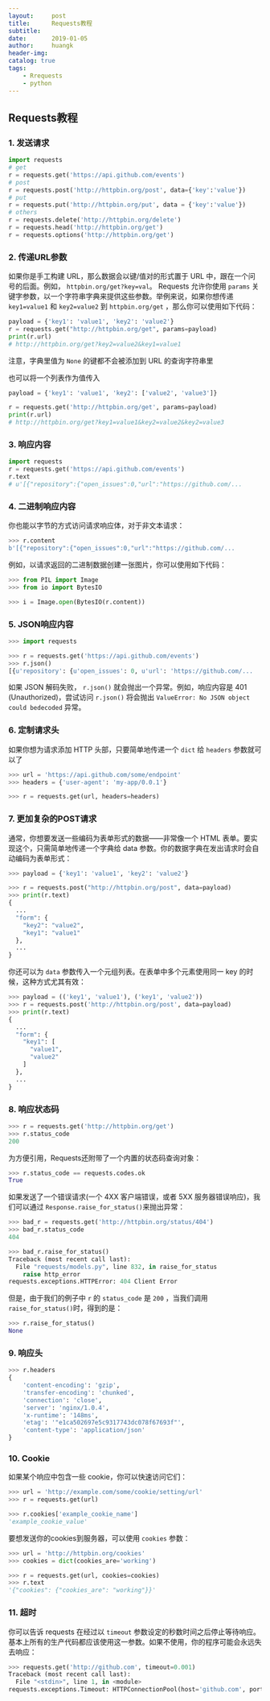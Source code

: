 ```yaml
---
layout:     post
title:      Requests教程
subtitle:   
date:       2019-01-05
author:     huangk
header-img: 
catalog: true
tags:
    - Rrequests
    - python
---
```

## Requests教程

### 1. 发送请求

```python
import requests
# get
r = requests.get('https://api.github.com/events')
# post
r = requests.post('http://httpbin.org/post', data={'key':'value'})
# put
r = requests.put('http://httpbin.org/put', data = {'key':'value'})
# others
r = requests.delete('http://httpbin.org/delete')
r = requests.head('http://httpbin.org/get')
r = requests.options('http://httpbin.org/get')
```

### 2. 传递URL参数

如果你是手工构建 URL，那么数据会以键/值对的形式置于 URL 中，跟在一个问号的后面。例如， `httpbin.org/get?key=val`。 Requests 允许你使用 `params` 关键字参数，以一个字符串字典来提供这些参数。举例来说，如果你想传递 `key1=value1` 和 `key2=value2` 到 `httpbin.org/get` ，那么你可以使用如下代码：

```python
payload = {'key1': 'value1', 'key2': 'value2'}
r = requests.get("http://httpbin.org/get", params=payload)
print(r.url)
# http://httpbin.org/get?key2=value2&key1=value1
```

注意，字典里值为 `None` 的键都不会被添加到 URL 的查询字符串里

也可以将一个列表作为值传入

```python
payload = {'key1': 'value1', 'key2': ['value2', 'value3']}

r = requests.get('http://httpbin.org/get', params=payload)
print(r.url)
# http://httpbin.org/get?key1=value1&key2=value2&key2=value3
```

### 3. 响应内容

```python
import requests
r = requests.get('https://api.github.com/events')
r.text
# u'[{"repository":{"open_issues":0,"url":"https://github.com/...
```

### 4. 二进制响应内容

你也能以字节的方式访问请求响应体，对于非文本请求：

```python
>>> r.content
b'[{"repository":{"open_issues":0,"url":"https://github.com/...
```

例如，以请求返回的二进制数据创建一张图片，你可以使用如下代码：

```python
>>> from PIL import Image
>>> from io import BytesIO

>>> i = Image.open(BytesIO(r.content))
```

### 5. JSON响应内容

```python
>>> import requests

>>> r = requests.get('https://api.github.com/events')
>>> r.json()
[{u'repository': {u'open_issues': 0, u'url': 'https://github.com/...
```

如果 JSON 解码失败， `r.json()` 就会抛出一个异常。例如，响应内容是 401 (Unauthorized)，尝试访问 `r.json()` 将会抛出 `ValueError: No JSON object could bedecoded` 异常。

### 6. 定制请求头

如果你想为请求添加 HTTP 头部，只要简单地传递一个 `dict` 给 `headers` 参数就可以了

```python
>>> url = 'https://api.github.com/some/endpoint'
>>> headers = {'user-agent': 'my-app/0.0.1'}

>>> r = requests.get(url, headers=headers)
```

### 7. 更加复杂的POST请求

通常，你想要发送一些编码为表单形式的数据——非常像一个 HTML 表单。要实现这个，只需简单地传递一个字典给 data 参数。你的数据字典在发出请求时会自动编码为表单形式：

```python
>>> payload = {'key1': 'value1', 'key2': 'value2'}

>>> r = requests.post("http://httpbin.org/post", data=payload)
>>> print(r.text)
{
  ...
  "form": {
    "key2": "value2",
    "key1": "value1"
  },
  ...
}
```

你还可以为 `data` 参数传入一个元组列表。在表单中多个元素使用同一 key 的时候，这种方式尤其有效：

```python
>>> payload = (('key1', 'value1'), ('key1', 'value2'))
>>> r = requests.post('http://httpbin.org/post', data=payload)
>>> print(r.text)
{
  ...
  "form": {
    "key1": [
      "value1",
      "value2"
    ]
  },
  ...
}
```

### 8. 响应状态码

```python
>>> r = requests.get('http://httpbin.org/get')
>>> r.status_code
200
```

为方便引用，Requests还附带了一个内置的状态码查询对象：

```python
>>> r.status_code == requests.codes.ok
True
```

如果发送了一个错误请求(一个 4XX 客户端错误，或者 5XX 服务器错误响应)，我们可以通过 `Response.raise_for_status()`来抛出异常：

```python
>>> bad_r = requests.get('http://httpbin.org/status/404')
>>> bad_r.status_code
404

>>> bad_r.raise_for_status()
Traceback (most recent call last):
  File "requests/models.py", line 832, in raise_for_status
    raise http_error
requests.exceptions.HTTPError: 404 Client Error
```

但是，由于我们的例子中 `r` 的 `status_code` 是 `200` ，当我们调用 `raise_for_status()`时，得到的是：

```python
>>> r.raise_for_status()
None
```

### 9. 响应头

```python
>>> r.headers
{
    'content-encoding': 'gzip',
    'transfer-encoding': 'chunked',
    'connection': 'close',
    'server': 'nginx/1.0.4',
    'x-runtime': '148ms',
    'etag': '"e1ca502697e5c9317743dc078f67693f"',
    'content-type': 'application/json'
}
```

### 10. Cookie

如果某个响应中包含一些 cookie，你可以快速访问它们：

```python
>>> url = 'http://example.com/some/cookie/setting/url'
>>> r = requests.get(url)

>>> r.cookies['example_cookie_name']
'example_cookie_value'
```

要想发送你的cookies到服务器，可以使用 `cookies` 参数：

```python
>>> url = 'http://httpbin.org/cookies'
>>> cookies = dict(cookies_are='working')

>>> r = requests.get(url, cookies=cookies)
>>> r.text
'{"cookies": {"cookies_are": "working"}}'
```

### 11. 超时

你可以告诉 requests 在经过以 `timeout` 参数设定的秒数时间之后停止等待响应。基本上所有的生产代码都应该使用这一参数。如果不使用，你的程序可能会永远失去响应：

```python
>>> requests.get('http://github.com', timeout=0.001)
Traceback (most recent call last):
  File "<stdin>", line 1, in <module>
requests.exceptions.Timeout: HTTPConnectionPool(host='github.com', port=80): Request timed out. (timeout=0.001)
```

